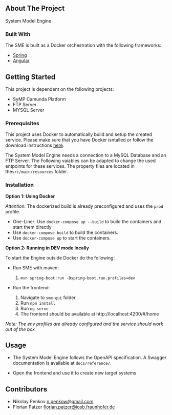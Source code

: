 ## About The Project
System Model Engine

### Built With

The SME is built as a Docker orchestration with the following frameworks:

* [Spring](https://spring.io/)
* [Angular](https://angular.io/)

## Getting Started
This project is dependent on the following projects:

* SyMP Camunda Platform
* FTP Server
* MYSQL Server 

### Prerequisites

This project uses Docker to automatically build and setup the created service. Please make sure that you have Docker isntalled or follow the download instructions [here](https://docs.docker.com/docker-for-windows/install/).

The System Model Engine needs a connection to a MySQL Database and an FTP Server.
The Following vaiables can be adapted to change the used entpoints for these services.
The property files are located in  the`src/main/resources` folder.

### Installation
**Option 1: Using Docker**

*Attention:* The dockerized build is already preconfigured and uses the `prod` profile. 

   - One-Liner: Use `docker-compose up --build` to build the containers and start them directly
   - Use `docker-compose build` to build the containers.
   - Use `docker-compose up` to start the containers.

**Option 2: Running in DEV mode locally**

To start the Engine outside Docker do the following:

- Run SME with maven:
    1. `mvn spring-boot:run -Dspring-boot.run.profiles=dev`

- Run the frontend:
    1. Navigate to `sme-gui` folder
    2. Run `npm install`
    3. Run `ng serve`
    4. The frontend should be available at http://localhost:4200/#/home

*Note: The env profiles are already configured and the service should work out of the box*

## Usage

* The System Model Engine follows the OpenAPI specification. A Swagger documentation is available at `docs/reference/`.

* Open the frontend and use it to create new target systems

## Contributors
* Nikolay Penkov <n.penkow@gmail.com>
* Florian Patzer <florian.patzer@iosb.fraunhofer.de>
